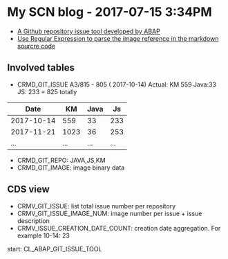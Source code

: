 # My SCN blog - 2017-07-15 3:34PM

* [A Github repository issue tool developed by ABAP](https://blogs.sap.com/2017/07/14/a-github-repository-issue-tool-developed-by-abap/)
* [Use Regular Expression to parse the image reference in the markdown sourcre code](https://blogs.sap.com/2017/07/15/use-regular-expression-to-parse-the-image-reference-in-the-markdown-sourcre-code/)

## Involved tables

* CRMD_GIT_ISSUE A3/815 - 805 ( 2017-10-14)
Actual: KM 559 Java:33 JS: 233 = 825 totally

Date | KM | Java | Js
-----|-----|-------|-----
2017-10-14|559|33|233
2017-11-21|1023|36|253
 ... | ... |...|...

* CRMD_GIT_REPO: JAVA,JS,KM
* CRMD_GIT_IMAGE: image binary data

## CDS view

* CRMV_GIT_ISSUE: list total issue number per repository
* CRMV_GIT_ISSUE_IMAGE_NUM: image number per issue + issue description
* CRMV_ISSUE_CREATION_DATE_COUNT: creation date aggregation. For example 10-14: 23

start: CL_ABAP_GIT_ISSUE_TOOL
